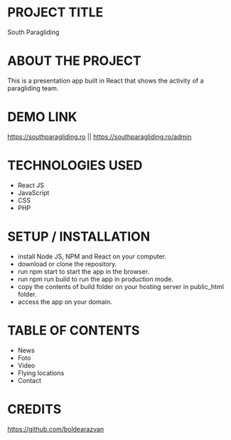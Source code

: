 # PROJECT TITLE
South Paragliding

# ABOUT THE PROJECT
This is a presentation app built in React that shows the activity of a paragliding team. 

# DEMO LINK
https://southparagliding.ro 
 ||
https://southparagliding.ro/admin

# TECHNOLOGIES USED
- React JS
- JavaScript
- CSS
- PHP

# SETUP / INSTALLATION
- install Node JS, NPM and React on your computer. 
- download or clone the repository.
- run npm start to start the app in the browser.
- run npm run build to run the app in production mode.
- copy the contents of build folder on your hosting server in public_html folder.
- access the app on your domain.

# TABLE OF CONTENTS
- News
- Foto 
- Video
- Flying locations
- Contact

# CREDITS
https://github.com/boldearazvan